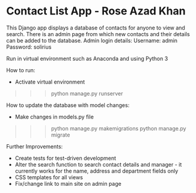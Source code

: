 Contact List App - Rose Azad Khan
==================================

This Django app displays a database of contacts for anyone to view and search.
There is an admin page from which new contacts and their details can be added to the database.
Admin login details:
  Username: admin
  Password: solirius

Run in virtual environment such as Anaconda and using Python 3

How to run:
- Activate virtual environment
>>> python manage.py runserver

How to update the database with model changes:
- Make changes in models.py file
>>> python manage.py makemigrations
>>> python manage.py migrate

Further Improvements:
- Create tests for test-driven development
- Alter the search function to search contact details and manager - it currently
  works for the name, address and department fields only
- CSS templates for all views
- Fix/change link to main site on admin page
